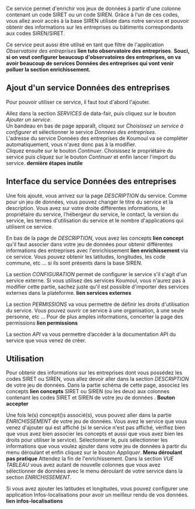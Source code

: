 Ce service permet d'enrichir vos jeux de données à partir d'une colonne contenant un code SIRET ou un code SIREN. Grâce à l'un de ces codes, vous allez avoir accès à la base SIREN utilisée dans notre service et pouvoir obtenir des informations sur les entreprises ou bâtiments correspondants aux codes SIREN/SIRET.

Ce service peut aussi être utilisé en tant que filtre de l'application *Observatoire des entreprises* **lien tuto observatoire des entreprises**.
**Souci, si on veut configurer beaucoup d'observatoires des entreprises, on va avoir beaucoup de services Données des entreprises qui vont venir polluer la section enrichissement.**   

## Ajout d'un service Données des entreprises

Pour pouvoir utiliser ce service, il faut tout d'abord l'ajouter.  

Allez dans la section *SERVICES* de data-fair, puis cliquez sur le bouton *Ajouter un service*.  
Un bandeau en bas de page apparaît, cliquez sur *Choisissez un service à configurer* et sélectionner le service *Données des entreprises*.  
L'adresse du service Données des entreprises de Koumoul va se compléter automatiquement, vous n'avez donc pas à la modifier.  
Cliquez ensuite sur le bouton *Continuer*. Choisissez le propriétaire du service puis cliquez sur le bouton *Continuer* et enfin lancer l'import du service. **dernière étapes inutile**

## Interface du service Données des entreprises

Une fois ajouté, vous arrivez sur la page *DESCRIPTION* du service. Comme pour un  jeu de données, vous pouvez changer le titre du service et la description. Vous avez sur votre droite différentes informations, le propriétaire du service, l’hébergeur du service, le contact, la version du service, les termes d'utilisation du service et le nombre d'applications qui utilisent ce service.

En bas de la page de *DESCRIPTION*, vous avez les concepts **lien concept** qu'il faut associer dans votre jeu de données pour obtenir différentes informations des entreprises avec l'enrichissement **lien enrichissement** via ce service. Vous pouvez obtenir les latitudes, longitudes, les code commune, etc ... si ils sont présents dans la base SIREN.

La section *CONFIGURATION* permet de configurer le service s'il s'agit d'un service externe. Si vous utilisez des services Koumoul, vous n'aurez pas à modifier cette partie, sachez juste qu'il est possible d'importer des services externes dans la plateforme. **lien services externes**

La section *PERMISSIONS* va vous permettre de définir les droits d'utilisation du service. Vous pouvez ouvrir ce service à une organisation, à une seule personne, etc ... Pour de plus amples informations, concerter la page des permissions **lien permissions**

La section *API* va vous permettre d’accéder à la documentation API du service que vous venez de créer.

## Utilisation

Pour obtenir des informations sur les entreprises dont vous possédez les codes SIRET ou SIREN, vous allez devoir aller dans la section *DESCRIPTION* de votre jeu de données. Dans la partie schéma de cette page, associez les concepts **lien concepts** SIRET ou SIREN (ou les deux) aux colonnes contenant les codes SIRET et SIREN de votre jeu de données . **Bouton accepter**  

Une fois le(s) concept()s associé(s), vous pouvez aller dans la partie *ENRICHISSEMENT* de votre jeu de données. Vous avez le service que vous venez d'ajouter qui est affiché (si le service n'est pas affiché, vérifiez bien que vous avez bien associer les concepts et aussi que vous avez bien les droits pour utiliser le service). Sélectionner le, puis sélectionner les informations que vous voulez ajouter dans votre jeu de données à partir du menu déroulant et enfin cliquez sur le bouton *Appliquer*. **Menu déroulant pas pratique** Attendez la fin de l'enrichissement. Dans la section *VUE TABLEAU* vous avez autant de nouvelle colonnes que vous avez sélectionner de données avec le menu déroulant de votre service dans la section *ENRICHISSEMENT*.

Si vous avez ajouter les latitudes et longitudes, vous pouvez configurer une application Infos-localisations pour avoir un meilleur rendu de vos données. **lien infos-localisations**
